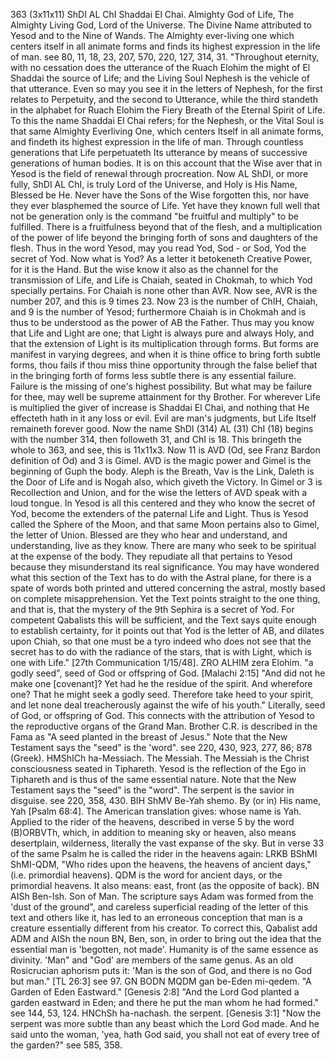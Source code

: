 363 (3x11x11)
ShDI AL ChI Shaddai El Chai. Almighty God of Life, The Almighty
Living God, Lord of the Universe. The Divine Name attributed to
Yesod and to the Nine of Wands. The Almighty ever-living one
which centers itself in all animate forms and finds its highest
expression in the life of man. see 80, 11, 18, 23, 207, 570, 220,
127, 314, 31.
"Throughout eternity, with no cessation does the utterance of the
Ruach Elohim the might of El Shaddai the source of Life; and the
Living Soul Nephesh is the vehicle of that utterance. Even so
may you see it in the letters of Nephesh, for the first relates
to Perpetuity, and the second to Utterance, while the third
standeth in the alphabet for Ruach Elohim the Fiery Breath of the
Eternal Spirit of Life. To this the name Shaddai El Chai refers;
for the Nephesh, or the Vital Soul is that same Almighty
Everliving One, which centers Itself in all animate forms, and
findeth its highest expression in the life of man. Through
countless generations that Life perpetuateth Its utterance by
means of successive generations of human bodies. It is on this
account that the Wise aver that in Yesod is the field of renewal
through procreation. Now AL ShDI, or more fully, ShDI AL ChI, is
truly Lord of the Universe, and Holy is His Name, Blessed be He.
Never have the Sons of the Wise forgotten this, nor have they
ever blasphemed the source of Life. Yet have they known full
well that not be generation only is the command "be fruitful and
multiply" to be fulfilled. There is a fruitfulness beyond that
of the flesh, and a multiplication of the power of life beyond
the bringing forth of sons and daughters of the flesh. Thus in
the word Yesod, may you read Yod, Sod - or Sod, Yod the secret of
Yod. Now what is Yod? As a letter it betokeneth Creative Power,
for it is the Hand. But the wise know it also as the channel for
the transmission of Life, and Life is Chaiah, seated in Chokmah,
to which Yod specially pertains. For Chaiah is none other than
AVR. Now see, AVR is the number 207, and this is 9 times 23.
Now 23 is the number of ChIH, Chaiah, and 9 is the number of
Yesod; furthermore Chaiah is in Chokmah and is thus to be
understood as the power of AB the Father. Thus may you know that
Life and Light are one; that Light is always pure and always
Holy, and that the extension of Light is its multiplication
through forms. But forms are manifest in varying degrees, and
when it is thine office to bring forth subtle forms, thou fails
if thou miss thine opportunity through the false belief that in
the bringing forth of forms less subtle there is any essential
failure. Failure is the missing of one's highest possibility.
But what may be failure for thee, may well be supreme attainment
for thy Brother. For wherever Life is multiplied the giver of
increase is Shaddai El Chai, and nothing that He effecteth hath
in it any loss or evil. Evil are man's judgments, but Life
Itself remaineth forever good.
Now the name ShDI (314) AL (31) ChI (18) begins with the number
314, then followeth 31, and ChI is 18. This bringeth the whole
to 363, and see, this is 11x11x3. Now 11 is AVD (Od, see Franz
Bardon definition of Od) and 3 is Gimel. AVD is the magic power
and Gimel is the beginning of Guph the body. Aleph is the
Breath, Vav is the Link, Daleth is the Door of Life and is Nogah
also, which giveth the Victory. In Gimel or 3 is Recollection
and Union, and for the wise the letters of AVD speak with a loud
tongue. In Yesod is all this centered and they who know the
secret of Yod, become the extenders of the paternal Life and
Light. Thus is Yesod called the Sphere of the Moon, and that
same Moon pertains also to Gimel, the letter of Union. Blessed
are they who hear and understand, and understanding, live as they
know.
There are many who seek to be spiritual at the expense of the
body. They repudiate all that pertains to Yesod because they
misunderstand its real significance. You may have wondered what
this section of the Text has to do with the Astral plane, for
there is a spate of words both printed and uttered concerning the
astral, mostly based on complete misapprehension. Yet the Text
points straight to the one thing, and that is, that the mystery
of the 9th Sephira is a secret of Yod. For competent Qabalists
this will be sufficient, and the Text says quite enough to
establish certainty, for it points out that Yod is the letter of
AB, and dilates upon Chiah, so that one must be a tyro indeed who
does not see that the secret has to do with the radiance of the
stars, that is with Light, which is one with Life." [27th
Communication 1/15/48].
ZRO ALHIM zera Elohim. "a godly seed", seed of God or offspring
of God. [Malachi 2:15] "And did not he make one [covenant]? Yet
had he the residue of the spirit. And wherefore one? That he
might seek a godly seed. Therefore take heed to your spirit, and
let none deal treacherously against the wife of his youth."
Literally, seed of God, or offspring of God. This connects with
the attribution of Yesod to the reproductive organs of the Grand
Man. Brother C.R. is described in the Fama as "A seed planted in
the breast of Jesus." Note that the New Testament says the "seed"
is the 'word". see 220, 430, 923, 277, 86; 878 (Greek).
HMShICh ha-Messiach. The Messiah. The Messiah is the Christ
consciousness seated in Tiphareth. Yesod is the reflection of the
Ego in Tiphareth and is thus of the same essential nature. Note
that the New Testament says the "seed" is the "word". The serpent
is the savior in disguise. see 220, 358, 430.
BIH ShMV Be-Yah shemo. By (or in) His name, Yah [Psalm 68:4].
The American translation gives: whose name is Yah. Applied to the
rider of the heavens, described in verse 5 by the word (B)ORBVTh,
which, in addition to meaning sky or heaven, also means desertplain,
wilderness, literally the vast expanse of the sky. But in
verse 33 of the same Psalm he is called the rider in the heavens
again: LRKB BShMI ShMI-QDM, "Who rides upon the heavens, the
heavens of ancient days," (i.e. primordial heavens). QDM is the
word for ancient days, or the primordial heavens. It also means:
east, front (as the opposite of back).
BN AISh Ben-Ish. Son of Man. The scripture says Adam was formed
from the 'dust of the ground", and careless superficial reading
of the letter of this text and others like it, has led to an
erroneous conception that man is a creature essentially different
from his creator. To correct this, Qabalist add ADM and AISh the
noun BN, Ben, son, in order to bring out the idea that the
essential man is 'begotten, not made'. Humanity is of the same
essence as divinity. 'Man" and "God' are members of the same
genus. As an old Rosicrucian aphorism puts it: 'Man is the son of
God, and there is no God but man." [TL 26:3] see 97.
GN BODN MQDM gan be-Eden mi-qedem. "A Garden of Eden Eastward."
[Genesis 2:8] "And the Lord God planted a garden eastward in
Eden; and there he put the man whom he had formed." see 144, 53,
124.
HNChSh ha-nachash. the serpent. [Genesis 3:1] "Now the serpent
was more subtle than any beast which the Lord God made. And he
said unto the woman, 'yea, hath God said, you shall not eat of
every tree of the garden?" see 585, 358.